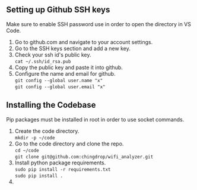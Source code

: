 ## Setting up Github SSH keys
Make sure to enable SSH password use in order to open the directory in VS Code.
1. Go to github.com and navigate to your account settings.
2. Go to the SSH keys section and add a new key.
3. Check your ssh id's public key.  
	`cat ~/.ssh/id_rsa.pub`
5. Copy the public key and paste it into github.
6. Configure the name and email for github.  
	`git config --global user.name "x"`  
	`git config --global user.email "x"`

## Installing the Codebase
Pip packages must be installed in root in order to use socket commands.
1. Create the code directory.  
	`mkdir -p ~/code`
3. Go to the code directory and clone the repo.  
	`cd ~/code`  
	`git clone git@github.com:chingdrop/wifi_analyzer.git`
5. Install python package requirements.  
	`sudo pip install -r requirements.txt`  
	`sudo pip install .`
7. 
